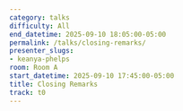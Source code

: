 ```yaml
---
category: talks
difficulty: All
end_datetime: 2025-09-10 18:05:00-05:00
permalink: /talks/closing-remarks/
presenter_slugs:
- keanya-phelps
room: Room A
start_datetime: 2025-09-10 17:45:00-05:00
title: Closing Remarks
track: t0
---
```

